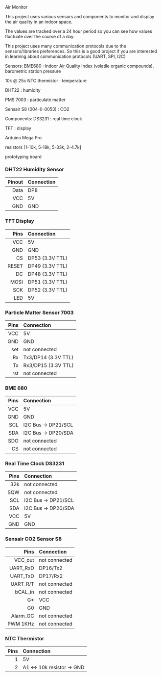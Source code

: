 Air Monitor


This project uses various sensors and components to monitor and display the air quality in an indoor space. 

The values are tracked over a 24 hour period so you can see how values fluctuate over the course of a day.

This project uses many communication protocols due to the sensors/libraries preferences. So this is a good project if you are interested in learning about communication protocols (UART, SPI, I2C)

Sensors:
BME680 : Indoor Air Quality Index (volatile organic compounds), barometric station pressure

10k @ 25c NTC thermistor  :  temperature

DHT22 : humidity

PMS 7003 : particulate matter

Sensair S8 (004-0-0053) : CO2

Components:
DS3231 : real time clock

TFT : display

Arduino Mega Pro

resistors [1-10k, 5-18k, 5-33k, 2-4.7k]

prototyping board



### DHT22 Humidity Sensor
|Pinout|Connection|
|---------:|:--------|
|Data|DP8|
|VCC|5V|
|GND|GND|


### TFT Display
|Pins |Connection|
|------:|:---------|
|VCC|5V|
|GND|GND|
|CS| DP53 (3.3V TTL)|
|RESET|DP49 (3.3V TTL)|
|DC|DP48 (3.3V TTL)|
|MOSI| DP51 (3.3V TTL)|
|SCK|DP52 (3.3V TTL)|
|LED| 5V|


### Particle Matter Sensor 7003
|Pins |Connection|
|------:|:---------|
|VCC|5V|
|GND|GND|
|set|not connected |
|Rx|Tx3/DP14 (3.3V TTL)|
|Tx|Rx3/DP15 (3.3V TTL)|
|rst|not connected|


### BME 680
|Pins |Connection|
|------:|:---------|
|VCC|5V|
|GND|GND|
|SCL| I2C Bus -> DP21/SCL |
|SDA| I2C Bus -> DP20/SDA|
|SDO|not connected|
|CS|not connected|


### Real Time Clock DS3231
|Pins |Connection|
|------:|:---------|
|32k|not connected|
|SQW|not connected|
|SCL| I2C Bus -> DP21/SCL |
|SDA| I2C Bus -> DP20/SDA|
|VCC|5V|
|GND|GND|


### Sensair CO2 Sensor S8
|Pins |Connection|
|------:|:---------|
|VCC_out|not connected|
|UART_RxD|DP16/Tx2|
|UART_TxD|DP17/Rx2|
|UART_R/T|not connected|
|bCAL_in|not connected|
|G+|VCC|
|G0|GND|
|Alarm_OC|not connected|
|PWM 1KHz|not connected|


### NTC Thermistor
|Pins |Connection|
|------:|:---------|
|1|5V|
|2|A1 <-> 10k resistor -> GND|






